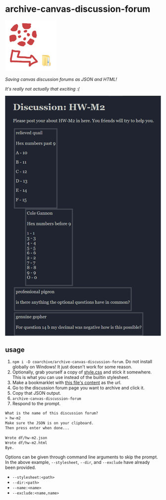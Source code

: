 # archive-canvas-discussion-forum

<img src="res/icon.png" width=166px/>

*Saving canvas discussion forums as JSON and HTML!*

*It's really not actually that exciting :(*

![](res/example.png)

## usage

1. `npm i -D coarchive/archive-canvas-discussion-forum`.
   Do not install globally on Windows! It just doesn't work for some reason.
2. Optionally, grab yourself a copy of [style.css](src/style.css) and stick it
   somewhere. This is what you can use instead of the builtin stylesheet.
3. Make a bookmarklet with [this file's content](bin/bookmarklet.min.js) as the url.
4. Go to the discussion forum page you want to archive and click it.
5. Copy that JSON output.
6. `archive-canvas-discussion-forum`
7. Respond to the prompt.

```
What is the name of this discussion forum?
> hw-m2
Make sure the JSON is on your clipboard.
Then press enter when done...

Wrote df/hw-m2.json
Wrote df/hw-m2.html
Bye.
```

Options can be given through command line arguments to skip the prompt. In the above example, `--stylesheet`, `--dir`, and `--exclude` have already been provided.

- `--stylesheet:<path>`
- `--dir:<path>`
- `--name:<name>`
- `--exclude:<name,name>`
